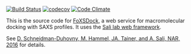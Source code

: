 [![Build Status](https://travis-ci.org/salilab/foxsdock.svg?branch=master)](https://travis-ci.org/salilab/foxsdock)
[![codecov](https://codecov.io/gh/salilab/foxsdock/branch/master/graph/badge.svg)](https://codecov.io/gh/salilab/foxsdock)
[![Code Climate](https://codeclimate.com/github/salilab/foxsdock/badges/gpa.svg)](https://codeclimate.com/github/salilab/foxsdock)

This is the source code for [FoXSDock](https://salilab.org/foxsdock/), a web
service for macromolecular docking with SAXS profiles. It uses
the [Sali lab web framework](https://github.com/salilab/saliweb/).

See [D. Schneidman-Duhovny, M. Hammel, JA. Tainer, and A. Sali, NAR, 2016](https://doi.org/10.1093/nar/gkw389) for details.
